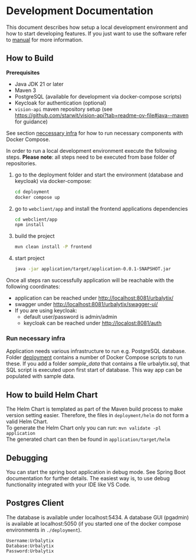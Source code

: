 # Development Documentation
This document describes how setup a local development environment and how to start developing features. If you just want to use the software refer to [manual](Readme-manual.md) for more information.

## How to Build

__Prerequisites__ 

* Java JDK 21 or later
* Maven 3
* PostgreSQL (available for development via docker-compose scripts)
* Keycloak for authentication (optional)
* `vision-api` maven repository setup (see https://github.com/starwit/vision-api?tab=readme-ov-file#java--maven for guidance)

See section [neccessary infra](#run-necessary-infra) for how to run necessary components with Docker Compose.

In order to run a local development environment execute the following steps.
__Please note__: all steps need to be executed from base folder of repositories.

1) go to the deployment folder and start the environment (database and keycloak) via docker-compose:

    ```bash
    cd deployment
    docker compose up
    ```

2) go to `webclient/app` and install the frontend applications dependencies

    ```bash
    cd webclient/app
    npm install
    ```

3) build the project

    ```bash
    mvn clean install -P frontend
    ```

4) start project

    ```bash
    java -jar application/target/application-0.0.1-SNAPSHOT.jar
    ```

Once all steps ran successfully application will be reachable with the following coordinates:

* application can be reached under <http://localhost:8081/urbalytix/>
* swagger under <http://localhost:8081/urbalytix/swagger-ui/>
* If you are using keycloak:
  * default user/password is admin/admin
  * keycloak can be reached under <http://localost:8081/auth>

### Run necessary infra
Application needs various infrastructure to run e.g. PostgreSQL database. Folder [deployment](../deployment/) contains a number of Docker Compose scripts to run these. If you add a folder _sample_data_ that contains a file urbalytix.sql, that SQL script is executed upon first start of database. This way app can be populated with sample data.

## How to build Helm Chart
The Helm Chart is templated as part of the Maven build process to make version setting easier. Therefore, the files in `deployment/helm` do not form a valid Helm Chart.\
To generate the Helm Chart only you can run: `mvn validate -pl application`\
The generated chart can then be found in `application/target/helm`

## Debugging

You can start the spring boot application in debug mode. See Spring Boot documentation for further details. The easiest way is, to use debug functionality integrated with your IDE like VS Code.

## Postgres Client

The database is available under localhost:5434. A database GUI (pgadmin) is available at localhost:5050 (if you started one of the docker compose environments in `./deployment`).

```properties
Username:Urbalytix
Database:Urbalytix
Password:Urbalytix
```
